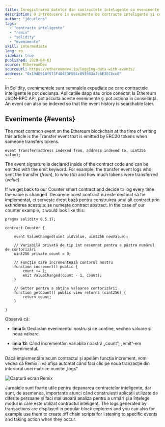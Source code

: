 ```yaml
---
title: Înregistrarea datelor din contractele inteligente cu evenimente
description: O introducere în evenimente de contracte inteligente și cum să le utilizezi pentru a înregistra date
author: "jdourlens"
tags:
  - "contracte inteligente"
  - "remix"
  - "solidity"
  - "evenimente"
skill: intermediate
lang: ro
sidebar: true
published: 2020-04-03
source: EthereumDev
sourceUrl: https://ethereumdev.io/logging-data-with-events/
address: "0x19dE91Af973F404EDF5B4c093983a7c6E3EC8ccE"
---
```


În Solidity, [evenimentele](/developers/docs/smart-contracts/anatomy/#events-and-logs) sunt semnalele expediate pe care contractele inteligente le pot declanșa. Aplicațiile dapp sau orice conectat la Ethereum JSON-RPC API, pot asculta aceste evenimente și pot acționa în consecință. An event can also be indexed so that the event history is searchable later.

## Evenimente {#events}

The most common event on the Ethereum blockchain at the time of writing this article is the Transfer event that is emitted by ERC20 tokens when someone transfers tokens.

```solidity
event Transfer(address indexed from, address indexed to, uint256 value);
```

The event signature is declared inside of the contract code and can be emitted with the emit keyword. For example, the transfer event logs who sent the transfer (_from_), to who (_to_) and how much tokens were transferred (_value_).

If we get back to our Counter smart contract and decide to log every time the value is changed. Deoarece acest contract nu este destinat să fie implementat, ci servește drept bază pentru construirea unui alt contract prin extinderea acestuia: se numește contract abstract. In the case of our counter example, it would look like this:

```solidity
pragma solidity 0.5.17;

contract Counter {

    event ValueChanged(uint oldValue, uint256 newValue);

    // Variabilă privată de tip int nesemnat pentru a păstra numărul de contorizări
    uint256 private count = 0;

    // Funcție care incrementează contorul nostru
    function increment() public {
        count += 1;
        emit ValueChanged(count - 1, count);
    }

    // Getter pentru a obține valoarea contorizării
    function getCount() public view returns (uint256) {
        return count;
    }

}
```

Observă că:

- **linia 5**: Declarăm evenimentul nostru și ce conține, vechea valoare și noua valoare.

- **linia 13**: Când incrementăm variabila noastră „count”, „emit”-em evenimentul.

Dacă implementăm acum contractul și apelăm funcția increment, vom vedea că Remix îl va afișa automat când faci clic pe noua tranzacție din interiorul unei matrice numite „logs".

![Captură ecran Remix](./remix-screenshot.png)

Jurnalele sunt foarte utile pentru depanarea contractelor inteligente, dar sunt, de asemenea, importante atunci când construiești aplicații utilizate de diferite persoane și faci mai ușoară analiza pentru a urmări și a înțelege modul în care este utilizat contractul inteligent. The logs generated by transactions are displayed in popular block explorers and you can also for example use them to create off chain scripts for listening to specific events and taking action when they occur.

